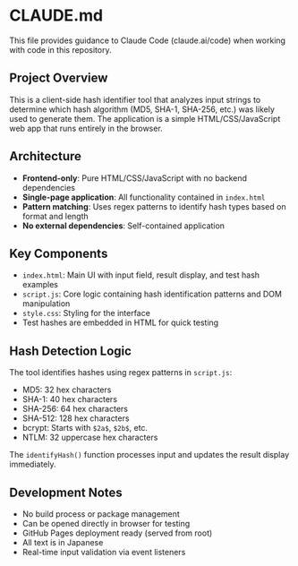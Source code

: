 # CLAUDE.md

This file provides guidance to Claude Code (claude.ai/code) when working with code in this repository.

## Project Overview

This is a client-side hash identifier tool that analyzes input strings to determine which hash algorithm (MD5, SHA-1, SHA-256, etc.) was likely used to generate them. The application is a simple HTML/CSS/JavaScript web app that runs entirely in the browser.

## Architecture

- **Frontend-only**: Pure HTML/CSS/JavaScript with no backend dependencies
- **Single-page application**: All functionality contained in `index.html`
- **Pattern matching**: Uses regex patterns to identify hash types based on format and length
- **No external dependencies**: Self-contained application

## Key Components

- `index.html`: Main UI with input field, result display, and test hash examples
- `script.js`: Core logic containing hash identification patterns and DOM manipulation
- `style.css`: Styling for the interface
- Test hashes are embedded in HTML for quick testing

## Hash Detection Logic

The tool identifies hashes using regex patterns in `script.js`:
- MD5: 32 hex characters
- SHA-1: 40 hex characters  
- SHA-256: 64 hex characters
- SHA-512: 128 hex characters
- bcrypt: Starts with `$2a$`, `$2b$`, etc.
- NTLM: 32 uppercase hex characters

The `identifyHash()` function processes input and updates the result display immediately.

## Development Notes

- No build process or package management
- Can be opened directly in browser for testing
- GitHub Pages deployment ready (served from root)
- All text is in Japanese
- Real-time input validation via event listeners